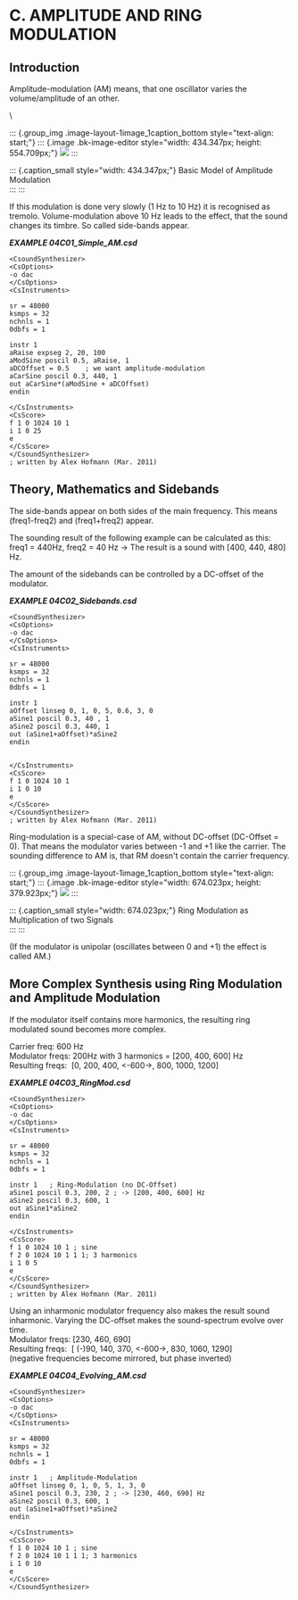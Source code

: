 C. AMPLITUDE AND RING MODULATION
================================

Introduction
------------

Amplitude-modulation (AM) means, that one oscillator varies the
volume/amplitude of an other. 

\

::: {.group_img .image-layout-1image_1caption_bottom style="text-align: start;"}
::: {.image .bk-image-editor style="width: 434.347px; height: 554.709px;"}
![](static/am_191013_150dpi.png)
:::

::: {.caption_small style="width: 434.347px;"}
Basic Model of Amplitude Modulation\
:::
:::

If this modulation is done very slowly (1 Hz to 10 Hz) it is recognised
as tremolo. Volume-modulation above 10 Hz leads to the effect, that the
sound changes its timbre. So called side-bands appear.

***EXAMPLE 04C01\_Simple\_AM.csd***

    <CsoundSynthesizer>
    <CsOptions>
    -o dac
    </CsOptions>
    <CsInstruments>

    sr = 48000
    ksmps = 32
    nchnls = 1
    0dbfs = 1

    instr 1
    aRaise expseg 2, 20, 100
    aModSine poscil 0.5, aRaise, 1
    aDCOffset = 0.5    ; we want amplitude-modulation
    aCarSine poscil 0.3, 440, 1
    out aCarSine*(aModSine + aDCOffset)
    endin

    </CsInstruments>
    <CsScore>
    f 1 0 1024 10 1
    i 1 0 25
    e
    </CsScore>
    </CsoundSynthesizer>
    ; written by Alex Hofmann (Mar. 2011)

Theory, Mathematics and Sidebands
---------------------------------

The side-bands appear on both sides of the main frequency. This means
(freq1-freq2) and (freq1+freq2) appear.

The sounding result of the following example can be calculated as this:
freq1 = 440Hz, freq2 = 40 Hz -\> The result is a sound with \[400, 440,
480\] Hz.

The amount of the sidebands can be controlled by a DC-offset of the
modulator.

***EXAMPLE 04C02\_Sidebands.csd***

    <CsoundSynthesizer>
    <CsOptions>
    -o dac
    </CsOptions>
    <CsInstruments>

    sr = 48000
    ksmps = 32
    nchnls = 1
    0dbfs = 1

    instr 1
    aOffset linseg 0, 1, 0, 5, 0.6, 3, 0
    aSine1 poscil 0.3, 40 , 1
    aSine2 poscil 0.3, 440, 1
    out (aSine1+aOffset)*aSine2
    endin


    </CsInstruments>
    <CsScore>
    f 1 0 1024 10 1
    i 1 0 10
    e
    </CsScore>
    </CsoundSynthesizer>
    ; written by Alex Hofmann (Mar. 2011)

Ring-modulation is a special-case of AM, without DC-offset (DC-Offset =
0). That means the modulator varies between -1 and +1 like the carrier.
The sounding difference to AM is, that RM doesn\'t contain the carrier
frequency.

::: {.group_img .image-layout-1image_1caption_bottom style="text-align: start;"}
::: {.image .bk-image-editor style="width: 674.023px; height: 379.923px;"}
![](static/rm_191013_150dpi.png)
:::

::: {.caption_small style="width: 674.023px;"}
Ring Modulation as Multiplication of two Signals\
:::
:::

(If the modulator is unipolar (oscillates between 0 and +1) the effect
is called AM.)

More Complex Synthesis using Ring Modulation and Amplitude Modulation
---------------------------------------------------------------------

If the modulator itself contains more harmonics, the resulting ring
modulated sound becomes more complex.

Carrier freq: 600 Hz\
Modulator freqs: 200Hz with 3 harmonics = \[200, 400, 600\] Hz\
Resulting freqs:  \[0, 200, 400, \<-600-\>, 800, 1000, 1200\]

***EXAMPLE 04C03\_RingMod.csd***

    <CsoundSynthesizer>
    <CsOptions>
    -o dac
    </CsOptions>
    <CsInstruments>

    sr = 48000
    ksmps = 32
    nchnls = 1
    0dbfs = 1

    instr 1   ; Ring-Modulation (no DC-Offset)
    aSine1 poscil 0.3, 200, 2 ; -> [200, 400, 600] Hz
    aSine2 poscil 0.3, 600, 1
    out aSine1*aSine2
    endin

    </CsInstruments>
    <CsScore>
    f 1 0 1024 10 1 ; sine
    f 2 0 1024 10 1 1 1; 3 harmonics
    i 1 0 5
    e
    </CsScore>
    </CsoundSynthesizer>
    ; written by Alex Hofmann (Mar. 2011)

Using an inharmonic modulator frequency also makes the result sound
inharmonic. Varying the DC-offset makes the sound-spectrum evolve over
time.\
Modulator freqs: \[230, 460, 690\]\
Resulting freqs:  \[ (-)90, 140, 370, \<-600-\>, 830, 1060, 1290\]\
(negative frequencies become mirrored, but phase inverted)

***EXAMPLE 04C04\_Evolving\_AM.csd***

    <CsoundSynthesizer>
    <CsOptions>
    -o dac
    </CsOptions>
    <CsInstruments>

    sr = 48000
    ksmps = 32
    nchnls = 1
    0dbfs = 1

    instr 1   ; Amplitude-Modulation
    aOffset linseg 0, 1, 0, 5, 1, 3, 0
    aSine1 poscil 0.3, 230, 2 ; -> [230, 460, 690] Hz
    aSine2 poscil 0.3, 600, 1
    out (aSine1+aOffset)*aSine2
    endin

    </CsInstruments>
    <CsScore>
    f 1 0 1024 10 1 ; sine
    f 2 0 1024 10 1 1 1; 3 harmonics
    i 1 0 10
    e
    </CsScore>
    </CsoundSynthesizer>
